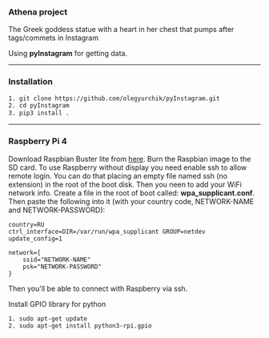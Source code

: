 ### Athena project

The Greek goddess statue with a heart in her chest that pumps after tags/commets in Instagram

Using **pyInstagram** for getting data.
***

### Installation  
```bash
1. git clone https://github.com/olegyurchik/pyInstagram.git
2. cd pyInstagram
3. pip3 install .
```
***

### Raspberry Pi 4
Download Raspbian Buster lite from [here](https://www.raspberrypi.org/downloads/raspbian/). Burn the Raspbian image to the SD card. To use Raspberry without display you need enable ssh to allow remote login. You can do that placing an empty file named ssh (no extension) in the root of the boot disk.
Then you neen to add your WiFi network info. Create a file in the root of boot called: **wpa_supplicant.conf**. Then paste the following into it (with your country code, NETWORK-NAME and NETWORK-PASSWORD):
```
country=RU
ctrl_interface=DIR=/var/run/wpa_supplicant GROUP=netdev
update_config=1

network={
    ssid="NETWORK-NAME"
    psk="NETWORK-PASSWORD"
}
```
Then you'll be able to connect with Raspberry via ssh.

Install GPIO library for python
```bash
1. sudo apt-get update
2. sudo apt-get install python3-rpi.gpio
```

